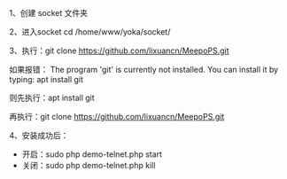 1、创建 socket 文件夹

2、进入socket cd /home/www/yoka/socket/

3、执行：git clone https://github.com/lixuancn/MeepoPS.git

如果报错：
The program 'git' is currently not installed. You can install it by typing:
apt install git

则先执行：apt install git

再执行：git clone https://github.com/lixuancn/MeepoPS.git

4、安装成功后：
- 开启：sudo php demo-telnet.php start
- 关闭：sudo php demo-telnet.php kill